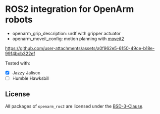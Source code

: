 # ROS2 integration for OpenArm robots

- openarm_grip_description: urdf with gripper actuator
- openarm_moveit_config: motion planning with [moveit2](https://github.com/moveit/moveit2)



https://github.com/user-attachments/assets/a0f962e5-6150-49ce-b18e-9914bcb322ef

Tested with:
- [x] Jazzy Jalisco
- [ ] Humble Hawksbill

## License

All packages of `openarm_ros2` are licensed under the [BSD-3-Clause](https://opensource.org/license/bsd-3-clause).
